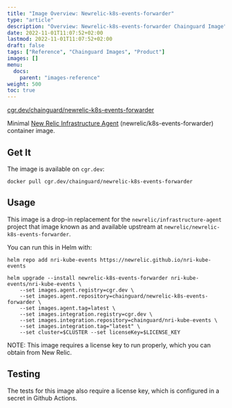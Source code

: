 ```yaml
---
title: "Image Overview: Newrelic-k8s-events-forwarder"
type: "article"
description: "Overview: Newrelic-k8s-events-forwarder Chainguard Image"
date: 2022-11-01T11:07:52+02:00
lastmod: 2022-11-01T11:07:52+02:00
draft: false
tags: ["Reference", "Chainguard Images", "Product"]
images: []
menu:
  docs:
    parent: "images-reference"
weight: 500
toc: true
---
```


[cgr.dev/chainguard/newrelic-k8s-events-forwarder](https://github.com/chainguard-images/images/tree/main/images/newrelic-k8s-events-forwarder)


Minimal [New Relic Infrastructure Agent](https://github.com/newrelic/infrastructure-agent) (newrelic/k8s-events-forwarder) container image.

## Get It

The image is available on `cgr.dev`:

```
docker pull cgr.dev/chainguard/newrelic-k8s-events-forwarder
```

## Usage

This image is a drop-in replacement for the `newrelic/infrastructure-agent` project that image known as and available upstream at `newrelic/newrelic-k8s-events-forwarder`.

You can run this in Helm with:

```shell
helm repo add nri-kube-events https://newrelic.github.io/nri-kube-events

helm upgrade --install newrelic-k8s-events-forwarder nri-kube-events/nri-kube-events \
    --set images.agent.registry=cgr.dev \
    --set images.agent.repository=chainguard/newrelic-k8s-events-forwarder \
    --set images.agent.tag=latest \
    --set images.integration.registry=cgr.dev \
    --set images.integration.repository=chainguard/nri-kube-events \
    --set images.integration.tag="latest" \
    --set cluster=$CLUSTER --set licenseKey=$LICENSE_KEY
```

NOTE: This image requires a license key to run properly, which you can obtain from New Relic.

## Testing

The tests for this image also require a license key, which is configured in a secret in Github Actions.
